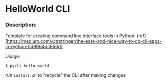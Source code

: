 # HelloWorld CLI

### Description:
Template for creating command line interface tools in Python.
(ref)[https://medium.com/@trstringer/the-easy-and-nice-way-to-do-cli-apps-in-python-5d9964dc950d]

Usage:
```
$ pycli hello world
```

run `install.sh` to “recycle” the CLI after making changes